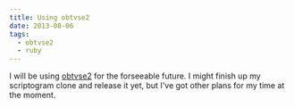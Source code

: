 ```yaml
---
title: Using obtvse2
date: 2013-08-06
tags:
  - obtvse2
  - ruby
---
```


I will be using [obtvse2][1] for the forseeable future. I might finish up my scriptogram clone and release it yet, but I've got other plans for my time at the moment.

[1]: https://github.com/natew/obtvse2
